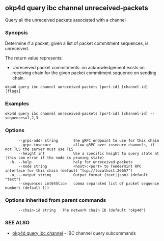 ## okp4d query ibc channel unreceived-packets

Query all the unreceived packets associated with a channel

### Synopsis

Determine if a packet, given a list of packet commitment sequences, is unreceived.

The return value represents:

- Unreceived packet commitments: no acknowledgement exists on receiving chain for the given packet commitment sequence on sending chain.

```
okp4d query ibc channel unreceived-packets [port-id] [channel-id] [flags]
```

### Examples

```
okp4d query ibc channel unreceived-packets [port-id] [channel-id] --sequences=1,2,3
```

### Options

```
      --grpc-addr string       the gRPC endpoint to use for this chain
      --grpc-insecure          allow gRPC over insecure channels, if not TLS the server must use TLS
      --height int             Use a specific height to query state at (this can error if the node is pruning state)
  -h, --help                   help for unreceived-packets
      --node string            <host>:<port> to Tendermint RPC interface for this chain (default "tcp://localhost:26657")
  -o, --output string          Output format (text|json) (default "text")
      --sequences int64Slice   comma separated list of packet sequence numbers (default [])
```

### Options inherited from parent commands

```
      --chain-id string   The network chain ID (default "okp4d")
```

### SEE ALSO

- [okp4d query ibc channel](okp4d_query_ibc_channel.md)	 - IBC channel query subcommands
